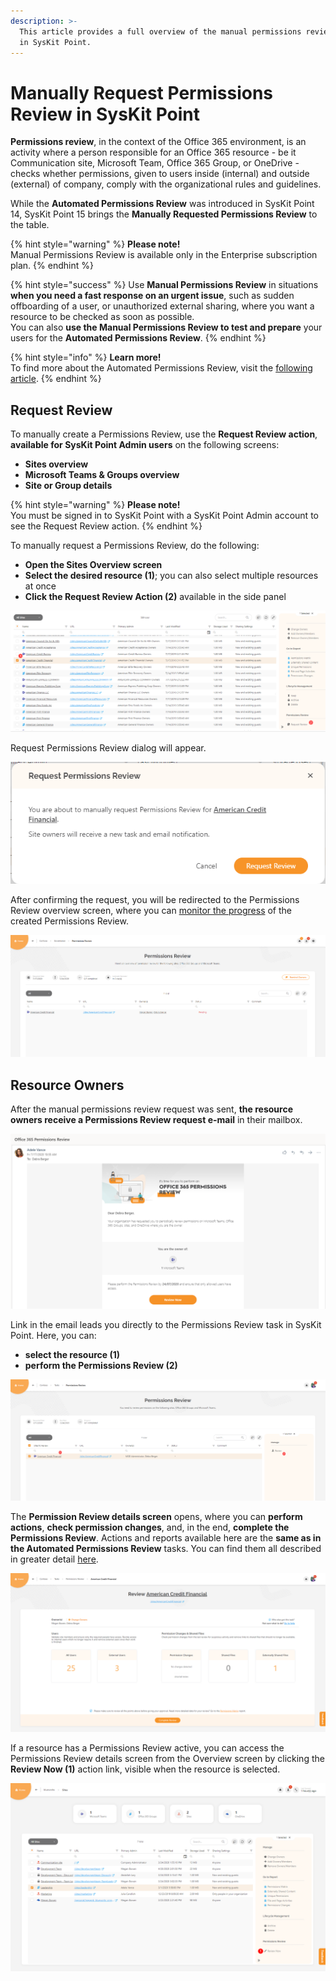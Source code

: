```yaml
---
description: >-
  This article provides a full overview of the manual permissions review process
  in SysKit Point.
---
```


# Manually Request Permissions Review in SysKit Point

**Permissions review**, in the context of the Office 365 environment, is an activity where a person responsible for an Office 365 resource - be it Communication site, Microsoft Team, Office 365 Group, or OneDrive - checks whether permissions, given to users inside \(internal\) and outside \(external\) of company, comply with the organizational rules and guidelines.

While the **Automated Permissions Review** was introduced in SysKit Point 14, SysKit Point 15 brings the **Manually Requested Permissions Review** to the table.

{% hint style="warning" %}
**Please note!**  
Manual Permissions Review is available only in the Enterprise subscription plan.
{% endhint %}

{% hint style="success" %}
Use **Manual Permissions Review** in situations **when you need a fast response on an urgent issue**, such as sudden offboarding of a user, or unauthorized external sharing, where you want a resource to be checked as soon as possible.  
You can also **use the Manual Permissions Review to test and prepare** your users for the **Automated Permissions Review**.
{% endhint %}

{% hint style="info" %}
**Learn more!**  
To find more about the Automated Permissions Review, visit the [following article](permissions-review.md).
{% endhint %}

## Request Review

To manually create a Permissions Review, use the **Request Review action**, **available for SysKit Point Admin users** on the following screens:

* **Sites overview**
* **Microsoft Teams & Groups overview**
* **Site or Group details**

{% hint style="warning" %}
**Please note!**  
You must be signed in to SysKit Point with a SysKit Point Admin account to see the Request Review action.
{% endhint %}

To manually request a Permissions Review, do the following:

* **Open the Sites Overview screen**
* **Select the desired resource \(1\)**; you can also select multiple resources at once
* **Click the Request Review Action \(2\)** available in the side panel

![Request Review action](../.gitbook/assets/manually-request-permissions-review_2.png)

Request Permissions Review dialog will appear.

![Request Permissions Review dialog](../.gitbook/assets/manually-request-permissions-review_3.png)

After confirming the request, you will be redirected to the Permissions Review overview screen, where you can [monitor the progress](monitor-permissions-review.md) of the created Permissions Review.

![Permissions Review overview screen](../.gitbook/assets/manually-request-permissions-review_4.png)

## Resource Owners

After the manual permissions review request was sent, **the resource owners receive a Permissions Review request e-mail** in their mailbox.

![Permissions Review email](../.gitbook/assets/manually-request-permissions-review_5.png)

Link in the email leads you directly to the Permissions Review task in SysKit Point. Here, you can:

* **select the resource \(1\)**
* **perform the Permissions Review \(2\)**

![Permissions Review task screen](../.gitbook/assets/manually-request-permissions-review_6.png)

The **Permission Review details screen** opens, where you can **perform actions**, **check permission changes**, and, in the end, **complete the Permissions Review**. Actions and reports available here are the **same as in the Automated Permissions Review** tasks. You can find them all described in greater detail [here](permissions-review.md#permissions-review-task-details).

![Permissions Review task screen](../.gitbook/assets/manually-request-permissions-review_7.png)

If a resource has a Permissions Review active, you can access the Permissions Review details screen from the Overview screen by clicking the **Review Now \(1\)** action link, visible when the resource is selected.

![Permissions Review task screen](../.gitbook/assets/manually-request-permissions-review_10.png)

